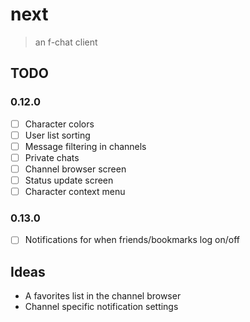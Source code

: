 # next

> an f-chat client

## TODO

### 0.12.0
- [ ] Character colors
- [ ] User list sorting
- [ ] Message filtering in channels
- [ ] Private chats
- [ ] Channel browser screen
- [ ] Status update screen
- [ ] Character context menu

### 0.13.0
- [ ] Notifications for when friends/bookmarks log on/off

## Ideas

- A favorites list in the channel browser
- Channel specific notification settings
